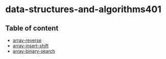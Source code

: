 # data-structures-and-algorithms401

## Table of content
- [array-reverse](array-reverse/README.md)
- [array-insert-shift](array-insert-shift/README.md)
- [array-binary-search](array-binary-search/README.md)